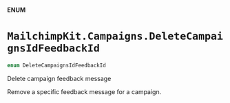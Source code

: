 **ENUM**

# `MailchimpKit.Campaigns.DeleteCampaignsIdFeedbackId`

```swift
enum DeleteCampaignsIdFeedbackId
```

Delete campaign feedback message

Remove a specific feedback message for a campaign.
